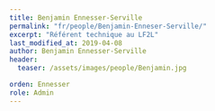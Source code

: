 ```yaml
---
title: Benjamin Ennesser-Serville
permalink: "fr/people/Benjamin-Enneser-Serville/"
excerpt: "Référent technique au LF2L"
last_modified_at: 2019-04-08
author: Benjamin Ennesser-Serville
header:
  teaser: /assets/images/people/Benjamin.jpg

orden: Ennesser
role: Admin
---
```



  
